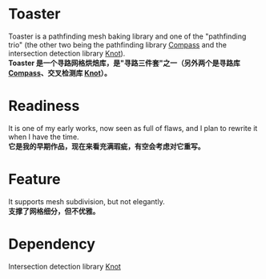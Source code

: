 # Toaster
Toaster is a pathfinding mesh baking library and one of the "pathfinding trio" (the other two being the pathfinding library [Compass](https://github.com/onovich/Compass/tree/main) and the intersection detection library [Knot](https://github.com/onovich/Knot)).<br/>
**Toaster 是一个寻路网格烘焙库，是"寻路三件套"之一（另外两个是寻路库 [Compass](https://github.com/onovich/Compass/tree/main)、交叉检测库 [Knot](https://github.com/onovich/Knot)）。**

# Readiness
It is one of my early works, now seen as full of flaws, and I plan to rewrite it when I have the time.<br/>
**它是我的早期作品，现在来看充满瑕疵，有空会考虑对它重写。**

# Feature
It supports mesh subdivision, but not elegantly.<br/>
**支撑了网格细分，但不优雅。**

# Dependency
Intersection detection library [Knot](https://github.com/onovich/Knot)
